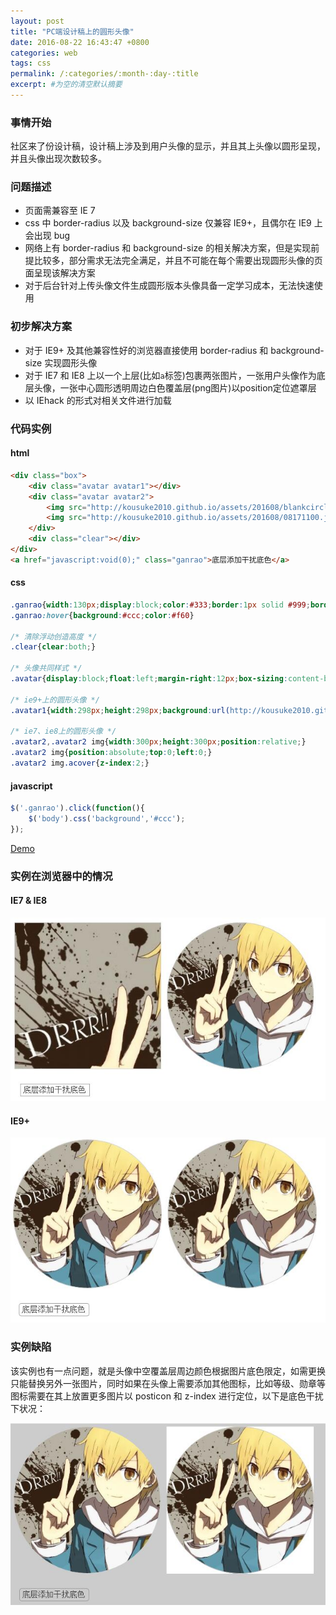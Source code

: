 ```yaml
---
layout: post
title: "PC端设计稿上的圆形头像"
date: 2016-08-22 16:43:47 +0800
categories: web
tags: css
permalink: /:categories/:month-:day-:title
excerpt: #为空的清空默认摘要
---
```

### 事情开始
社区来了份设计稿，设计稿上涉及到用户头像的显示，并且其上头像以圆形呈现，并且头像出现次数较多。

### 问题描述
* 页面需兼容至 IE 7
* css 中 border-radius 以及 background-size 仅兼容 IE9+，且偶尔在 IE9 上会出现 bug
* 网络上有 border-radius 和 background-size 的相关解决方案，但是实现前提比较多，部分需求无法完全满足，并且不可能在每个需要出现圆形头像的页面呈现该解决方案
* 对于后台针对上传头像文件生成圆形版本头像具备一定学习成本，无法快速使用

### 初步解决方案
* 对于 IE9+ 及其他兼容性好的浏览器直接使用 border-radius 和 background-size 实现圆形头像
* 对于 IE7 和 IE8 上以一个上层(比如`a`标签)包裹两张图片，一张用户头像作为底层头像，一张中心圆形透明周边白色覆盖层(png图片)以position定位遮罩层
* 以 IEhack 的形式对相关文件进行加载

### 代码实例

#### html
```html
<div class="box">
    <div class="avatar avatar1"></div>
    <div class="avatar avatar2">
        <img src="http://kousuke2010.github.io/assets/201608/blankcircle.png" class="acover" />
        <img src="http://kousuke2010.github.io/assets/201608/08171100.jpg" />
    </div>
    <div class="clear"></div>
</div>
<a href="javascript:void(0);" class="ganrao">底层添加干扰底色</a>
```

#### css
```css
.ganrao{width:130px;display:block;color:#333;border:1px solid #999;border-radius:.3em;text-decoration:none;padding:3px 5px;margin:30px 12px;}
.ganrao:hover{background:#ccc;color:#f60}

/* 清除浮动创造高度 */
.clear{clear:both;}

/* 头像共同样式 */
.avatar{display:block;float:left;margin-right:12px;box-sizing:content-box;}

/* ie9+上的圆形头像 */
.avatar1{width:298px;height:298px;background:url(http://kousuke2010.github.io/assets/201608/08171100.jpg);background-size:100%;border-radius:50%;border:1px solid #ccc;}

/* ie7、ie8上的圆形头像 */
.avatar2,.avatar2 img{width:300px;height:300px;position:relative;}
.avatar2 img{position:absolute;top:0;left:0;}
.avatar2 img.acover{z-index:2;}
```

#### javascript
```javascript
$('.ganrao').click(function(){
    $('body').css('background','#ccc');
});
```

[Demo](http://s.codepen.io/kousuke/debug/rLgZVj)

### 实例在浏览器中的情况

#### IE7 & IE8
![IE7 & IE8](/assets/201608/08241127.jpg)

#### IE9+
![IE9+](/assets/201608/08241127-2.jpg)

### 实例缺陷
该实例也有一点问题，就是头像中空覆盖层周边颜色根据图片底色限定，如需更换只能替换另外一张图片，同时如果在头像上需要添加其他图标，比如等级、勋章等图标需要在其上放置更多图片以 posticon 和 z-index 进行定位，以下是底色干扰下状况：

![底色干扰下](/assets/201608/08241127-3.jpg)
